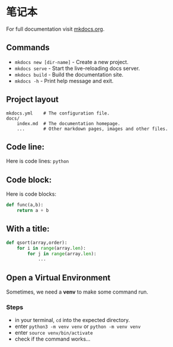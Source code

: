 # 笔记本

For full documentation visit [mkdocs.org](https://www.mkdocs.org).

## Commands

* `mkdocs new [dir-name]` - Create a new project.
* `mkdocs serve` - Start the live-reloading docs server.
* `mkdocs build` - Build the documentation site.
* `mkdocs -h` - Print help message and exit.

## Project layout

    mkdocs.yml    # The configuration file.
    docs/
        index.md  # The documentation homepage.
        ...       # Other markdown pages, images and other files.

## Code line:
Here is code lines: `python`

## Code block:
Here is code blocks:
```python
def func(a,b):
    return a + b
```

## With a title:
``` python title="qsort.py" linenums="1"
def qsort(array,order):
    for i in range(array.len):
        for j in range(array.len):
            ...
```

## Open a Virtual Environment
Sometimes, we need a **venv** to make some command run.
### Steps 
+ in your terminal, `cd` into the expected directory.
+ enter `python3 -m venv venv` or `python -m venv venv`
+ enter `source venv/bin/activate`
+ check if the command works...